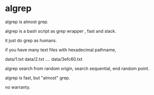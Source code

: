 # algrep

algrep is almost grep.

algrep is a bash script as grep wrapper , fast and slack.

it just do grep as humans.

if you have many text files with hexadecimal pathname,

data/1.txt data/2.txt .... data/3efc60.txt

algrep search from random origin, search sequential, end random point.

algrep is fast, but "almost" grep. 

no warranty.
